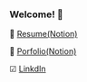 ### Welcome! 👋

📑 <a href="https://exclusive-cloak-5e9.notion.site/Resume-9ecff6f108f746fca5c0b9ed0716ec29">Resume(Notion)</a>

🚀 <a href="https://exclusive-cloak-5e9.notion.site/Portfolio-df78394ff48143eca3b14d000ed950e1">Porfolio(Notion)</a>

☑ <a href="https://www.linkedin.com/in/%EC%A0%95%EB%B9%88-%ED%99%8D-48729920a/">LinkdIn</a>
<!--
 ![Github Stats](https://github-readme-stats.vercel.app/api?username=Jeong-Bin&theme=solarized-light&show_icons=true)

**Jeong-Bin/Jeong-Bin** is a ✨ _special_ ✨ repository because its `README.md` (this file) appears on your GitHub profile.

Here are some ideas to get you started:

- 🔭 I’m currently working on ...
- 🌱 I’m currently learning ...
- 👯 I’m looking to collaborate on ...
- 🤔 I’m looking for help with ...
- 💬 Ask me about ...
- 📫 How to reach me: ...
- 😄 Pronouns: ...
- ⚡ Fun fact: ...
-->
